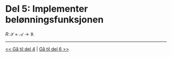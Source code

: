 # Del 5: Implementer belønningsfunksjonen

$R\colon\mathcal{S}\times\mathcal{A}\to\mathbb{R}$

---

[<< Gå til del 4](./del_4.md) | [Gå til del 6 >>](./del_6.md)
